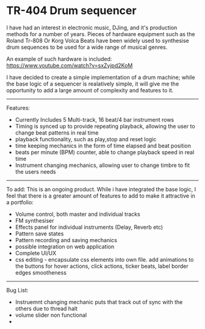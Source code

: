
# TR-404 Drum sequencer

I have had an interest in electronic music, DJing, and it's production methods for a number of years. 
Pieces of hardware equipment such as the Roland Tr-808 Or Korg Volca Beats have been widely used to synthesise drum sequences to be used for a wide range of musical genres.

An example of such hardware is included: https://www.youtube.com/watch?v=sxZyjpd2KoM

I have decided to create a simple implementation of a drum machine; while the base logic of a sequencer is realatively simple, it will give me the opportunity to 
add a large amount of complexity and features to it.

________________________________________________________________________________________________
Features:

- Currently Includes 5 Multi-track, 16 beat/4 bar instrument rows
- Timing is synced up to provide repeating playback, allowing the user to change beat patterns in real time 
- playback functionality, such as play,stop and reset logic
- time keeping mechanics in the form of time elapsed and beat position
- beats per minute (BPM) counter, able to change playback speed in real time 
- Instrument changing mechanics, allowing user to change timbre to fit the users needs 

____________________________________________________________________________________________________________________________________________
To add:
This is an ongoing product. While i have integrated the base logic, I feel that there is a greater amount of features to add to make it attractive in a portfolio:

- Volume control, both master and individual tracks
- FM synthesiser
- Effects panel for individual instruments (Delay, Reverb etc)
- Pattern save states 
- Pattern recording and saving mechanics
- possible integration on web application
- Complete UI/UX 
- css editing - encapsulate css elements into own file. add animations to the buttons for hover actions, click actions, ticker beats, label border edges smootheness

____________________________________________________________________________________________________________________________________________
Bug List:
- Instruemnt changing mechanic puts that track out of sync with the others due to thread halt
- volume slider non functional
- 
